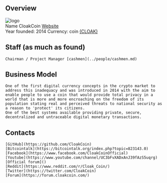 ## Overview
   ![ logo](../projects/logo/*.png)  
    Name  CloakCoin 
    [Website](https://www.cloakcoin.com/)  
    Year founded:  2014
    Currency: coin [(CLOAK)](https://coinmarketcap.com/currencies/cloakcoin/)  
## Staff (as much as found)
    Chairman / Project Manager [cashmen](../people/cashmen.md)  
## Business Model
    One of the first digital currency concepts in the crypto market to address this inadequacy and was introduced in 2014 with the aim to enable people to use a coin that would provide total privacy in a world that is more and more encroaching on the freedom of its population stating real and perceived threats to national security as a reason to 'protect' its citizens. 
	One of the best systems available providing private, secure, decentralized and untraceable digital monetary transactions. 
## Contacts
    [GitHub](https://github.com/CloakCoin) 
    [Bitcointalk](https://bitcointalk.org/index.php?topic=823143.0) 
    [Facebook](https://www.facebook.com/CloakCoinOfficial) 
    [Youtube](https://www.youtube.com/channel/UC3bFvXADxAnJ39fAzS5uqrg) 
    [Official forum]()  
    [Reddit](https://www.reddit.com/r/Cloak_Coin/)  
    [Twitter](https://twitter.com/CloakCoin)  
    [Forum](https://forum.cloakcoin.com/)  
 
